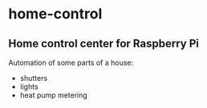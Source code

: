 # home-control

## Home control center for Raspberry Pi

Automation of some parts of a house:
* shutters
* lights
* heat pump metering
